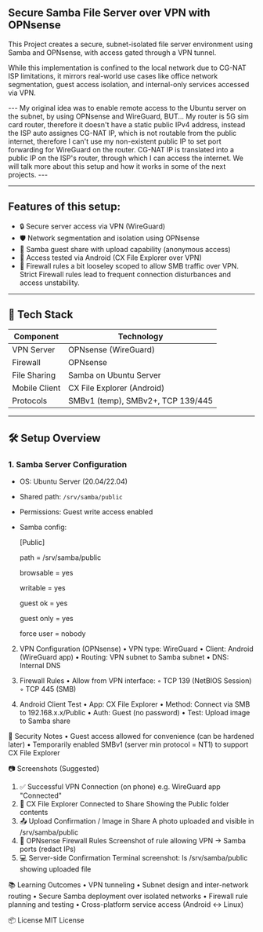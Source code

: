 ## Secure Samba File Server over VPN with OPNsense

This Project creates a secure, subnet-isolated file server environment using Samba and OPNsense, with access gated through a VPN tunnel.

While this implementation is confined to the local network due to CG-NAT ISP limitations, it mirrors real-world use cases like office network segmentation, guest access isolation, and internal-only services accessed via VPN.


--- My original idea was to enable remote access to the Ubuntu server on the subnet, by using OPNsense and WireGuard, BUT... My router is 5G sim card router, therefore it doesn't have a static public IPv4 address, instead the ISP auto assignes CG-NAT IP, which is not routable from the public internet, therefore I can't use my non-existent public IP to set port forwarding for WireGuard on the router. CG-NAT IP is translated into a public IP on the ISP's router, through which I can access the internet. We will talk more about this setup and how it works in some of the next projects. ---

---

## Features of this setup:

- 🔒 Secure server access via VPN (WireGuard)
- 🛡️ Network segmentation and isolation using OPNsense
- 📁 Samba guest share with upload capability (anonymous access)
- 📱 Access tested via Android (CX File Explorer over VPN)
- 🔧 Firewall rules a bit looseley scoped to allow SMB traffic over VPN. Strict Firewall rules lead to frequent connection disturbances and access unstability.

---

## 🧰 Tech Stack

| Component     | Technology                     |
|---------------|--------------------------------|
| VPN Server    | OPNsense (WireGuard) |
| Firewall      | OPNsense                       |
| File Sharing  | Samba on Ubuntu Server         |
| Mobile Client | CX File Explorer (Android)     |
| Protocols     | SMBv1 (temp), SMBv2+, TCP 139/445 |


---

## 🛠️ Setup Overview

### 1. Samba Server Configuration

- OS: Ubuntu Server (20.04/22.04)
- Shared path: `/srv/samba/public`
- Permissions: Guest write access enabled
- Samba config:
  
  [Public]
  
     path = /srv/samba/public
  
     browsable = yes
  
     writable = yes
  
     guest ok = yes
  
     guest only = yes
  
     force user = nobody

  
2. VPN Configuration (OPNsense)
    • VPN type: WireGuard
    • Client: Android (WireGuard app)
    • Routing: VPN subnet to Samba subnet
    • DNS: Internal DNS
   
4. Firewall Rules
    • Allow from VPN interface:
        ◦ TCP 139 (NetBIOS Session)
        ◦ TCP 445 (SMB)
   
6. Android Client Test
    • App: CX File Explorer
    • Method: Connect via SMB to 192.168.x.x/Public
    • Auth: Guest  (no password)
    • Test: Upload image to Samba share

🔐 Security Notes
    • Guest access allowed for convenience (can be hardened later)
    • Temporarily enabled SMBv1 (server min protocol = NT1) to support CX File Explorer
      

📷 Screenshots (Suggested)

1. ✅ Successful VPN Connection (on phone)
e.g. WireGuard app "Connected"
2. 📁 CX File Explorer Connected to Share
Showing the Public folder contents
3. 📤 Upload Confirmation / Image in Share
A photo uploaded and visible in /srv/samba/public
4. 🔧 OPNsense Firewall Rules
Screenshot of rule allowing VPN → Samba ports (redact IPs)
5. 💻 Server-side Confirmation
Terminal screenshot: ls /srv/samba/public showing uploaded file

📚 Learning Outcomes
    • VPN tunneling
    • Subnet design and inter-network routing
    • Secure Samba deployment over isolated networks
    • Firewall rule planning and testing
    • Cross-platform service access (Android ↔ Linux)

📦 License
MIT License
